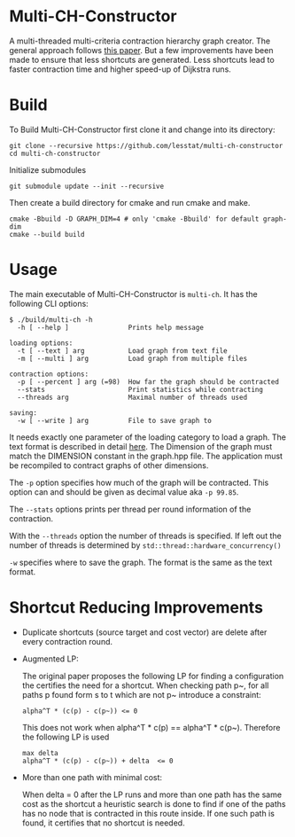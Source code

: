 # Multi-CH-Constructor

A multi-threaded multi-criteria contraction hierarchy graph
creator. The general approach follows [this
paper](http://drops.dagstuhl.de/opus/volltexte/2017/7625/). But a
few improvements have been made to ensure that less shortcuts are
generated. Less shortcuts lead to faster contraction time and higher
speed-up of Dijkstra runs.

# Build
To Build Multi-CH-Constructor first clone it and change into its directory:

``` shell
git clone --recursive https://github.com/lesstat/multi-ch-constructor
cd multi-ch-constructor
```

Initialize submodules
```shell
git submodule update --init --recursive
```

Then create a build directory for cmake and run cmake and make.
``` shell
cmake -Bbuild -D GRAPH_DIM=4 # only 'cmake -Bbuild' for default graph-dim
cmake --build build
```

# Usage
The main executable of Multi-CH-Constructor is ``multi-ch``. It has the following CLI options:

``` shell
$ ./build/multi-ch -h
  -h [ --help ]               Prints help message

loading options:
  -t [ --text ] arg           Load graph from text file
  -m [ --multi ] arg          Load graph from multiple files

contraction options:
  -p [ --percent ] arg (=98)  How far the graph should be contracted
  --stats                     Print statistics while contracting
  --threads arg               Maximal number of threads used

saving:
  -w [ --write ] arg          File to save graph to
```

It needs exactly one parameter of the loading category to load a
graph. The text format is described in detail
[here](https://github.com/Lesstat/cyclops/blob/master/README.md#graph-data). The
Dimension of the graph must match the DIMENSION constant in the
graph.hpp file. The application must be recompiled to contract graphs
of other dimensions.

The ``-p`` option specifies how much of the graph will be
contracted. This option can and should be given as decimal value aka
``-p 99.85``.

The ``--stats`` options prints per thread per round information of the contraction.

With the ``--threads`` option the number of threads is specified. If
left out the number of threads is determined by
``std::thread::hardware_concurrency()``

``-w`` specifies where to save the graph. The format is the same as
the text format. 


# Shortcut Reducing Improvements

- Duplicate shortcuts (source target and cost vector) are delete after
  every contraction round.
- Augmented LP:

    The original paper proposes the following LP for finding a
    configuration the certifies the need for a shortcut.
    When checking path p~, for all paths p found form s to t which are not
    p~ introduce a constraint:
    
    ```
    alpha^T * (c(p) - c(p~)) <= 0
    ```
    This does not work when alpha^T \* c(p) == alpha^T \* c(p~). Therefore
    the following LP is used
    ```
    max delta
    alpha^T * (c(p) - c(p~)) + delta  <= 0
    ```
- More than one path with minimal cost:
 
   When delta = 0 after the LP runs and more than one path has the
   same cost as the shortcut a heuristic search is done to find if one
   of the paths has no node that is contracted in this route
   inside. If one such path is found, it certifies that no shortcut is needed.





